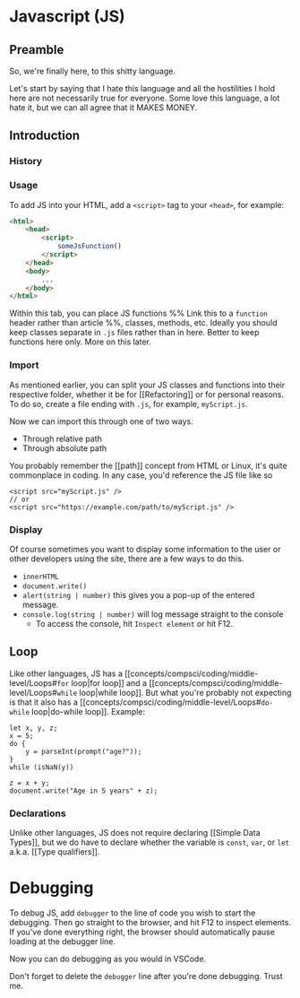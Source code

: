 # Javascript (JS)
## Preamble
So, we're finally here, to this shitty language.

Let's start by saying that I hate this language and all the hostilities I hold here are not necessarily true for everyone. Some love this language, a lot hate it, but we can all agree that it MAKES MONEY.
## Introduction
### History
### Usage
To add JS into your HTML, add a `<script>` tag to your `<head>`, for example:
```HTML
<html>
	<head>
		<script>
			someJsFunction()
		</script>
	</head>
	<body>
		...
	</body>
</html>
```

Within this tab, you can place JS functions %% Link this to a `function` header rather than article %%, classes, methods, etc. Ideally you should keep classes separate in `.js` files rather than in here. Better to keep functions here only. More on this later.
### Import
As mentioned earlier, you can split your JS classes and functions into their respective folder, whether it be for [[Refactoring]] or for personal reasons. To do so, create a file ending with `.js`, for example, `myScript.js`. 

Now we can import this through one of two ways.
- Through relative path
- Through absolute path

You probably remember the [[path]] concept from HTML or Linux, it's quite commonplace in coding. In any case, you'd reference the JS file like so
```
<script src="myScript.js" />
// or
<script src="https://example.com/path/to/myScript.js" />
```

### Display
Of course sometimes you want to display some information to the user or other developers using the site, there are a few ways to do this.
- `innerHTML`
- `document.write()`
- `alert(string | number)` this gives you a pop-up of the entered message.
- `console.log(string | number)` will log message straight to the console
	- To access the console, hit `Inspect element` or hit F12.

## Loop
Like other languages, JS has a [[concepts/compsci/coding/middle-level/Loops#`for` loop|for loop]] and a [[concepts/compsci/coding/middle-level/Loops#`while` loop|while loop]]. But what you're probably not expecting is that it also has a [[concepts/compsci/coding/middle-level/Loops#`do-while` loop|do-while loop]]. Example:

```
let x, y, z; 
x = 5;       
do {
	y = parseInt(prompt("age?"));
} 
while (isNaN(y))

z = x + y;
document.write("Age in 5 years" + z);
```

### Declarations
Unlike other languages, JS does not require declaring [[Simple Data Types]], but we do have to declare whether the variable is `const`, `var`, or `let` a.k.a. [[Type qualifiers]].
# Debugging
To debug JS, add `debugger` to the line of code you wish to start the debugging. Then go straight to the browser, and hit F12 to inspect elements. If you've done everything right, the browser should automatically pause loading at the debugger line. 

Now you can do debugging as you would in VSCode.

Don't forget to delete the `debugger` line after you're done debugging. Trust me.